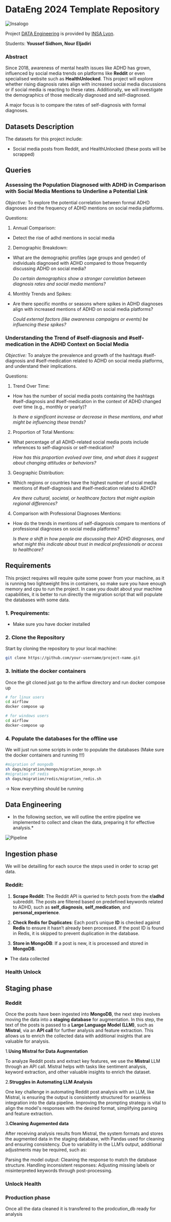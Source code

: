 # DataEng 2024 Template Repository

![Insalogo](./images/logo-insa_0.png)

Project [DATA Engineering](https://www.riccardotommasini.com/courses/dataeng-insa-ot/) is provided by [INSA Lyon](https://www.insa-lyon.fr/).

Students: **Youssef Sidhom, Nour Eljadiri**

### Abstract

Since 2018, awareness of mental health issues like ADHD has grown, influenced by social media trends on platforms like **Reddit** or even specialised website such as **HealthUnlocked**. This project will explore whether rising diagnosis rates align with increased social media discussions or if social media is reacting to these rates. Additionally, we will investigate the demographics of those medically diagnosed and self-diagnosed.

A major focus is to compare the rates of self-diagnosis with formal diagnoses.

## Datasets Description

The datasets for this project include:

* Social media posts from Reddit, and HealthUnlocked (these posts will be scrapped)

## Queries

### Assessing the Population Diagnosed with ADHD in Comparison with Social Media Mentions to Underline a Potential Link

*Objective:* To explore the potential correlation between formal ADHD diagnoses and the frequency of ADHD mentions on social media platforms.

Questions:

1. Annual Comparison:

* Detect the rise of adhd mentions in social media


2. Demographic Breakdown:

* What are the demographic profiles (age groups and gender) of individuals diagnosed with ADHD compared to those frequently discussing ADHD on social media?

    *Do certain demographics show a stronger correlation between diagnosis rates and social media mentions?*

4. Monthly Trends and Spikes:

* Are there specific months or seasons where spikes in ADHD diagnoses align with increased mentions of ADHD on social media platforms?

    *Could external factors (like awareness campaigns or events) be influencing these spikes?*

### Understanding the Trend of #self-diagnosis and #self-medication in the ADHD Context on Social Media

*Objective:* To analyze the prevalence and growth of the hashtags #self-diagnosis and #self-medication related to ADHD on social media platforms, and understand their implications.

Questions:

1. Trend Over Time:

* How has the number of social media posts containing the hashtags #self-diagnosis and #self-medication in the context of ADHD changed over time (e.g., monthly or yearly)?

    *Is there a significant increase or decrease in these mentions, and what might be influencing these trends?*

2. Proportion of Total Mentions:

* What percentage of all ADHD-related social media posts include references to self-diagnosis or self-medication?

    *How has this proportion evolved over time, and what does it suggest about changing attitudes or behaviors?*

3. Geographic Distribution:

* Which regions or countries have the highest number of social media mentions of #self-diagnosis and #self-medication related to ADHD?

    *Are there cultural, societal, or healthcare factors that might explain regional differences?*

4. Comparison with Professional Diagnoses Mentions:

* How do the trends in mentions of self-diagnosis compare to mentions of professional diagnoses on social media platforms?

    *Is there a shift in how people are discussing their ADHD diagnoses, and what might this indicate about trust in medical professionals or access to healthcare?*

## Requirements

This project requires will require quite some power from your machine, as it is running two lightweight llms in containers, so make sure you have enough memory and cpu to run the project.
In case you doubt about your machine capabilities, it is better to run directly the migration script that will populate the databases with some data.

### 1. Prequirements:
* Make sure you have docker installed 


### 2. Clone the Repository

Start by cloning the repository to your local machine:

```bash
git clone https://github.com/your-username/project-name.git
```
### 3. Initiate the docker containers
Once the git cloned just go to the airflow directory and run docker compose up

```bash
# for linux users
cd airflow
docker compose up 
```
```bash
# for windows users
cd airflow
docker-compose up
```
### 4. Populate the databases for the offline use
We will just run some scripts in order to populate the databases (Make sure the docker containers and running !!!)

```bash
#migration of mongodb
sh dags/migration/mongo/migration_mongo.sh
#migration of redis
sh dags/migration/redis/migration_redis.sh
```

→ Now everything should be running

## Data Engineering 
* In the following section, we will outline the entire pipeline we implemented to collect and clean the data, preparing it for effective analysis.*


![Pipeline](./images/pipeline.png)


## Ingestion phase
We will be detailling for each source the steps used in order to scrap get data.
### Reddit:
1. **Scrape Reddit**: The Reddit API is queried to fetch posts from the **r/adhd** subreddit. The posts are filtered based on predefined keywords related to ADHD, such as **self_diagnosis**, **self_medication**, and **personal_experience**.

2. **Check Redis for Duplicates**: Each post’s unique **ID** is checked against **Redis** to ensure it hasn’t already been processed. If the post ID is found in Redis, it is skipped to prevent duplication in the database.

3. **Store in MongoDB**: If a post is new, it is processed and stored in **MongoDB**. 
<details>
    <summary>The data collected</summary>

- **Post ID**: The unique identifier for the Reddit post.
- **Post Score**: The score assigned to the post, indicating its popularity.
- **Post Comments**: The number of comments on the post, reflecting engagement.
- **Post Upvotes**: The number of upvotes the post received, showing approval.
- **Post URL**: The URL of the Reddit post, providing direct access.
- **Post Subreddit**: The subreddit to which the post belongs (currently only considering '/adhd').
- **Post Title**: The title of the Reddit post, summarizing its content.
- **Post Content**: The text content of the Reddit post, detailing the discussion.
- **Post Author**: The author of the Reddit post, identifying the contributor.
- **Timestamp**: The timestamp when the post was created, indicating its recency.
- **Keywords**: The keywords used in the search that led to the retrieval of the post, highlighting relevant terms.

</details>



### Health Unlock

## Staging phase

### Reddit
Once the posts have been ingested into **MongoDB**, the next step involves moving the data into a **staging database** for augmentation. In this step, the text of the posts is passed to a **Large Language Model (LLM)**, such as **Mistral**, via an **API call** for further analysis and feature extraction. This allows us to enrich the collected data with additional insights that are valuable for analysis.

 1.**Using Mistral for Data Augmentation**

To analyze Reddit posts and extract key features, we use the **Mistral** LLM through an API call. Mistral helps with tasks like sentiment analysis, keyword extraction, and other valuable insights to enrich the dataset.

2.**Struggles in Automating LLM Analysis**

One key challenge in automating Reddit post analysis with an LLM, like Mistral, is ensuring the output is consistently structured for seamless integration into the data pipeline. Improving the prompting strategy is vital to align the model's responses with the desired format, simplifying parsing and feature extraction.


3.**Cleaning Augemented data**

After receiving analysis results from Mistral, the system formats and stores the augmented data in the staging database, with Pandas used for cleaning and ensuring consistency. Due to variability in the LLM’s output, additional adjustments may be required, such as:

Parsing the model output: Cleaning the response to match the database structure.
Handling inconsistent responses: Adjusting missing labels or misinterpreted keywords through post-processing.

### Unlock Health 


### Production phase

Once all the data cleaned it is transfered to the prodcution_db ready for analysis


